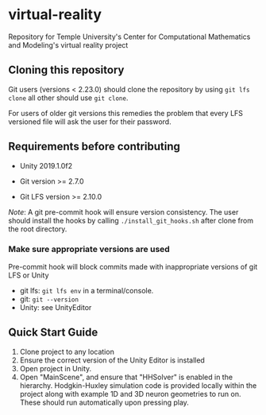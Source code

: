 # virtual-reality
Repository for Temple University's Center for Computational Mathematics and Modeling's virtual reality project

## Cloning this repository
Git users (versions < 2.23.0) should clone the repository by using
`git lfs clone` all other should use `git clone`.

For users of older git versions this remedies the problem that every LFS versioned file will ask the user for their password.

## Requirements before contributing
- Unity 2019.1.0f2

- Git version >= 2.7.0

- Git LFS version >= 2.10.0

*Note*: A git pre-commit hook will ensure version consistency.
The user should install the hooks by calling `./install_git_hooks.sh` after clone from the root directory.

### Make sure appropriate versions are used
Pre-commit hook will block commits made with inappropriate versions of git LFS or Unity
- git lfs: `git lfs env` in a terminal/console.
- git: `git --version`
- Unity: see UnityEditor

## Quick Start Guide
1. Clone project to any location
2. Ensure the correct version of the Unity Editor is installed
3. Open project in Unity. 
4. Open "MainScene", and ensure that "HHSolver" is enabled in the hierarchy. Hodgkin-Huxley simulation code is provided locally within the project along with example 1D and 3D neuron geometries to run on. These should run automatically upon pressing play.

